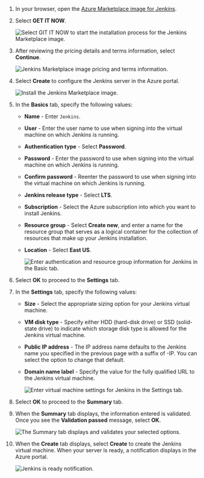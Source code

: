1. In your browser, open the [Azure Marketplace image for Jenkins](https://azuremarketplace.microsoft.com/marketplace/apps/azure-oss.jenkins?tab=Overview).

2. Select **GET IT NOW**.

    ![Select GIT IT NOW to start the installation process for the Jenkins Marketplace image.](./media/jenkins-install-from-azure-marketplace-image/jenkins-install-get-it-now.png)

3. After reviewing the pricing details and terms information, select **Continue**.

    ![Jenkins Marketplace image pricing and terms information.](./media/jenkins-install-from-azure-marketplace-image/jenkins-install-pricing-and-terms.png)

4. Select **Create** to configure the Jenkins server in the Azure portal. 

    ![Install the Jenkins Marketplace image.](./media/jenkins-install-from-azure-marketplace-image/jenkins-install-create.png)

5. In the **Basics** tab, specify the following values:

   - **Name** - Enter `Jenkins`.
   - **User** - Enter the user name to use when signing into the virtual machine on which Jenkins is running.
   - **Authentication type** - Select **Password**.
   - **Password** - Enter the password to use when signing into the virtual machine on which Jenkins is running.
   - **Confirm password** - Reenter the password to use when signing into the virtual machine on which Jenkins is running.
   - **Jenkins release type** - Select **LTS**.
   - **Subscription** - Select the Azure subscription into which you want to install Jenkins.
   - **Resource group** - Select **Create new**, and enter a name for the resource group that serves as a logical container for the collection of resources that make up your Jenkins installation.
   - **Location** - Select **East US**.

     ![Enter authentication and resource group information for Jenkins in the Basic tab.](./media/jenkins-install-from-azure-marketplace-image/jenkins-configure-basic.png)

6. Select **OK** to proceed to the **Settings** tab. 

7. In the **Settings** tab, specify the following values:

   - **Size** - Select the appropriate sizing option for your Jenkins virtual machine.
   - **VM disk type** - Specify either HDD (hard-disk drive) or SSD (solid-state drive) to indicate which storage disk type is allowed for the Jenkins virtual machine.
   - **Public IP address** - The IP address name defaults to the Jenkins name you specified in the previous page with a suffix of -IP. You can select the option to change that default.
   - **Domain name label** - Specify the value for the fully qualified URL to the Jenkins virtual machine.

     ![Enter virtual machine settings for Jenkins in the Settings tab.](./media/jenkins-install-from-azure-marketplace-image/jenkins-configure-settings.png)

8. Select **OK** to proceed to the **Summary** tab.

9. When the **Summary** tab displays, the information entered is validated. Once you see the **Validation passed** message, select **OK**. 

    ![The Summary tab displays and validates your selected options.](./media/jenkins-install-from-azure-marketplace-image/jenkins-configure-summary.png)

10. When the **Create** tab displays, select **Create** to create the Jenkins virtual machine. When your server is ready, a notification displays in the Azure portal.

     ![Jenkins is ready notification.](./media/jenkins-install-from-azure-marketplace-image/jenkins-install-notification.png)